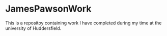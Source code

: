 # JamesPawsonWork
This is a repositoy containing work I have completed during my time at the university of Huddersfield.
